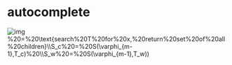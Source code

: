 # autocomplete

![img](http://latex.codecogs.com/gif.latex?%20f(\varphi)%20=%20\left.%20%20\begin{cases}%20(S_c%20\bigcap%20S_w)%20\bigcup%20(S_c\diagdown(%20S_c%20\bigcap%20S_w)),%20&%20\text{for%20}%20%20\varphi_{m-1}\notin\mathcal{D}%20\\%20\O},%20&%20\text{for%20}%20\varphi_{m-1}\in\mathcal{D}%20%20%20\end{cases}%20%20\right\}\\Where,\\\\\varphi\iff%20\text{input%20as%20phrase}\\T_c%20\iff%20\text{character%20tree}%20\\T_w%20\iff%20\text{word%20tree}%20\\%20D%20\iff%20\text{dictionary}%20\\m%20\iff%20\text{word%20length%20of%20phrase%20}(|\varphi|)\\\text{%20}\\S(s,T))%20=%20\text{search%20T%20for%20x,%20return%20set%20of%20all%20children}\\S_c%20=%20S(\varphi_{m-1},T_c)%20\\S_w%20=%20S(\varphi_{m-1},T_w))
